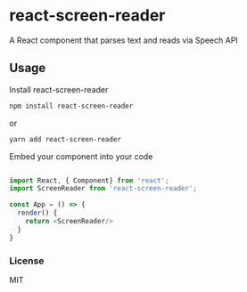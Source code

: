 # react-screen-reader

A React component that parses text and reads via Speech API

## Usage

Install react-screen-reader

```bash
npm install react-screen-reader
```

or

```bash
yarn add react-screen-reader
```

Embed your component into your code

```javascript

import React, { Component} from 'react';
import ScreenReader from 'react-screen-reader';

const App = () => {
  render() {
    return <ScreenReader/>
  }
}

```
### License

MIT
